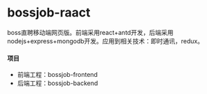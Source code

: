 # bossjob-raact
boss直聘移动端网页版。前端采用react+antd开发，后端采用nodejs+express+mongodb开发。应用到相关技术：即时通讯，redux。


#### 项目

 * 前端工程：bossjob-frontend
 * 后端工程：bossjob-backend


 